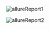 ![allureReport1](https://github.com/Oksana017/PatternsAllure/assets/115178691/967b07ef-1790-49c4-81f5-2f2c757cd1b8)

![allureReport2](https://github.com/Oksana017/PatternsAllure/assets/115178691/b88b912e-bb53-4978-b5b1-6ee10d4576dc)
